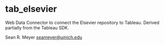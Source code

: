 # tab_elsevier
Web Data Connector to connect the Elsevier repository to Tableau. Derived partially from the Tableau SDK.

Sean R. Meyer
seameyer@umich.edu

